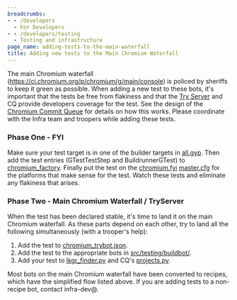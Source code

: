 ```yaml
---
breadcrumbs:
- - /developers
  - For Developers
- - /developers/testing
  - Testing and infrastructure
page_name: adding-tests-to-the-main-waterfall
title: Adding new tests to the Main Chromium Waterfall
---
```


The main Chromium waterfall
(<https://ci.chromium.org/p/chromium/g/main/console>) is policed by sheriffs to
keep it green as possible. When adding a new test to these bots, it's important
that the tests be free from flakiness and that the [Try
Server](/system/errors/NodeNotFound) and CQ provide developers coverage for the
test. See the design of the [Chromium Commit
Queue](/developers/testing/commit-queue) for details on how this works. Please
coordinate with the Infra team and troopers while adding these tests.

### Phase One - FYI

Make sure your test target is in one of the builder targets in
[all.gyp](https://chromium.googlesource.com/chromium/chromium/+/trunk/build/all.gyp).
Then add the test entries (GTestTestStep and BuildrunnerGTest) to
[chromium_factory](https://chromium.googlesource.com/chromium/tools/build/+/HEAD/scripts/master/factory/chromium_factory.py).
Finally put the test on the
[chromium.fyi](https://chromium.googlesource.com/chromium/tools/build/+/HEAD/masters/master.chromium.fyi)
[master.cfg](https://chromium.googlesource.com/chromium/tools/build/+/HEAD/masters/master.chromium.fyi/master.cfg)
for the platforms that make sense for the test. Watch these tests and eliminate
any flakiness that arises.

### Phase Two - Main Chromium Waterfall / TryServer

When the test has been declared stable, it's time to land it on the main
Chromium waterfall. As these parts depend on each other, try to land all the
following simultaneously (with a trooper's help):

1.  Add the test to
            [chromium_trybot.json](https://chromium.googlesource.com/chromium/src/+/HEAD/testing/buildbot/chromium_trybot.json).
2.  Add the test to the appropriate bots in
            [src/testing/buildbot/](https://chromium.googlesource.com/chromium/src/+/HEAD/testing/buildbot/).
3.  Add your test to
            [lkgr_finder.py](https://chromium.googlesource.com/chromium/tools/build/+/HEAD/scripts/tools/lkgr_finder.py)
            and CQ's
            [projects.py](https://chromium.googlesource.com/chromium/tools/commit-queue/+/HEAD/projects.py).

Most bots on the main Chromium waterfall have been converted to recipes, which
have the simplified flow listed above. If you are adding tests to a non-recipe
bot, contact infra-dev@.
